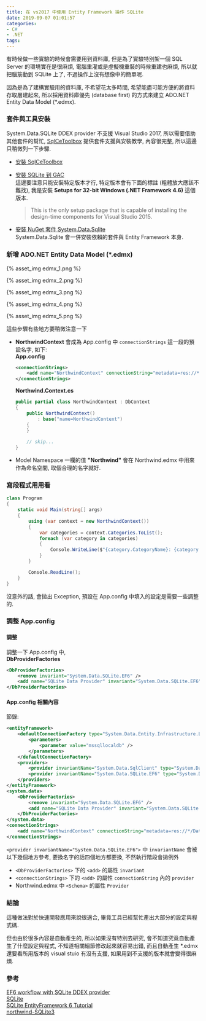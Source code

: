 ```yaml
---
title: 在 vs2017 中使用 Entity Framework 操作 SQLite
date: 2019-09-07 01:01:57
categories:
- C#
- .NET
tags:
---
```


有時候做一些實驗的時候會需要用到資料庫, 但是為了實驗特別架一個 SQL Server 的環境實在是很麻煩, 電腦重灌或是虛擬機重裝的時候重建也麻煩, 所以就把腦筋動到 SQLite 上了, 不過操作上沒有想像中的簡單呢.  

因為是為了建構實驗用的資料庫, 不希望花太多時間, 希望能盡可能方便的將資料存取層建起來, 所以採用資料庫優先 (database first) 的方式來建立 ADO.NET Entity Data Model (*.edmx).   

<!--more-->

### 套件與工具安裝
System.Data.SQLite DDEX provider 不支援 Visual Studio 2017, 所以需要借助其他套件的幫忙, [SqlCeToolbox](https://github.com/ErikEJ/SqlCeToolbox/wiki/EF6-workflow-with-SQLite-DDEX-provider) 提供套件支援與安裝教學, 內容很完整, 所以這邊只稍微列一下步驟.  

+ [安裝 SqlCeToolbox](https://github.com/ErikEJ/SqlCeToolbox/wiki/EF6-workflow-with-SQLite-DDEX-provider#install-latest-toolbox)

+ [安裝 SQLite 到 GAC](https://github.com/ErikEJ/SqlCeToolbox/wiki/EF6-workflow-with-SQLite-DDEX-provider#install-sqlite-in-gac)  
這邊要注意只能安裝特定版本才行, 特定版本會有下面的標註 (粗體放大應該不難找), 我是安裝 **Setups for 32-bit Windows (.NET Framework 4.6)** 這個版本.  
    > This is the only setup package that is capable of installing the design-time components for Visual Studio 2015. 

+ [安裝 NuGet 套件 System.Data.Sqlite](https://github.com/ErikEJ/SqlCeToolbox/wiki/EF6-workflow-with-SQLite-DDEX-provider#install-systemdatasqlite-nuget-package)  
System.Data.Sqlite 會一併安裝依賴的套件與 Entity Framework 本身.  

### 新增 ADO.NET Entity Data Model (*.edmx)

{% asset_img edmx_1.png %}

{% asset_img edmx_2.png %}

{% asset_img edmx_3.png %}

{% asset_img edmx_4.png %}  

{% asset_img edmx_5.png %}

這些步驟有些地方要稍微注意一下
+ **NorthwindContext** 會成為 App.config 中 `connectionStrings` 這一段的預設名字, 如下:  
    **App.config**
    ``` xml
    <connectionStrings>
        <add name="NorthwindContext" connectionString="metadata=res://*/DataAccess.Northwind.csdl|res://*/DataAccess.Northwind.ssdl|res://*/DataAccess.Northwind.msl;provider=System.Data.SQLite.EF6;provider connection string=&quot;data source=C:\Users\Ron\Desktop\SqliteDemo\SqliteDemo\Northwind.sqlite;version=3&quot;" providerName="System.Data.EntityClient" />
    </connectionStrings>
    ```

    **Northwind.Context.cs**
    ``` csharp
    public partial class NorthwindContext : DbContext
    {
        public NorthwindContext()
            : base("name=NorthwindContext")
        {
        }
        
        // skip...
    }
    ```
+ Model Namespace 一欄的值 **"Northwind"** 會在 Northwind.edmx 中用來作為命名空間, 取個合理的名字就好.  

### 寫段程式用用看

``` csharp
class Program
{
    static void Main(string[] args)
    {
        using (var context = new NorthwindContext())
        {
            var categories = context.Categories.ToList();
            foreach (var category in categories)
            {
                Console.WriteLine($"{category.CategoryName}: {category.Description}");
            }
        }

        Console.ReadLine();
    }
}
```

沒意外的話, 會拋出 Exception, 預設在 App.config 中填入的設定是需要一些調整的.  

### 調整 App.config
#### 調整
調整一下 App.config 中,  
**DbProviderFactories**
``` xml
<DbProviderFactories>
    <remove invariant="System.Data.SQLite.EF6" />
    <add name="SQLite Data Provider" invariant="System.Data.SQLite.EF6" description=".NET Framework Data Provider for SQLite" type="System.Data.SQLite.SQLiteFactory, System.Data.SQLite" />
</DbProviderFactories>
```

#### App.config 相關內容
節錄:
``` xml
<entityFramework>
    <defaultConnectionFactory type="System.Data.Entity.Infrastructure.LocalDbConnectionFactory, EntityFramework">
        <parameters>
            <parameter value="mssqllocaldb" />
        </parameters>
    </defaultConnectionFactory>
    <providers>
        <provider invariantName="System.Data.SqlClient" type="System.Data.Entity.SqlServer.SqlProviderServices, EntityFramework.SqlServer" />
        <provider invariantName="System.Data.SQLite.EF6" type="System.Data.SQLite.EF6.SQLiteProviderServices, System.Data.SQLite.EF6" />
    </providers>
</entityFramework>
<system.data>
    <DbProviderFactories>
        <remove invariant="System.Data.SQLite.EF6" />
        <add name="SQLite Data Provider" invariant="System.Data.SQLite.EF6" description=".NET Framework Data Provider for SQLite" type="System.Data.SQLite.SQLiteFactory, System.Data.SQLite" />
    </DbProviderFactories>
</system.data>
<connectionStrings>
    <add name="NorthwindContext" connectionString="metadata=res://*/DataAccess.Northwind.csdl|res://*/DataAccess.Northwind.ssdl|res://*/DataAccess.Northwind.msl;provider=System.Data.SQLite.EF6;provider connection string=&quot;data source=C:\Users\Ron\Desktop\SqliteDemo\SqliteDemo\Northwind.sqlite;version=3&quot;" providerName="System.Data.EntityClient" />
</connectionStrings>
```

`<provider invariantName="System.Data.SQLite.EF6">` 中 `invariantName` 會被以下幾個地方參考, 要換名字的話四個地方都要換, 不然執行階段會拋例外 
+  `<DbProviderFactories>` 下的 `<add>` 的屬性 `invariant`  
+  `<connectionStrings>` 下的 `<add>` 的屬性 `connectionString` 內的 `provider` 
+  Northwind.edmx 中 `<Schema>` 的屬性 `Provider`

### 結論
這種做法對於快速開發應用來說很適合, 畢竟工具已經幫忙產出大部分的設定與程式碼.  

但也由於很多內容是自動產生的, 所以如果沒有特別去研究, 會不知道究竟自動產生了什麼設定與程式, 不知道相關細節修改起來就容易出錯, 而且自動產生 *.edmx 還要看所用版本的 visual stuio 有沒有支援, 如果用到不支援的版本就會變得很麻煩.  

### 參考
[EF6 workflow with SQLite DDEX provider](https://github.com/ErikEJ/SqlCeToolbox/wiki/EF6-workflow-with-SQLite-DDEX-provider#install-systemdatasqlite-nuget-package)  
[SQLite](https://system.data.sqlite.org/index.html/doc/trunk/www/downloads.wiki)  
[SQLite EntityFramework 6 Tutorial](https://erazerbrecht.wordpress.com/2015/06/11/sqlite-entityframework-6-tutorial/)  
[northwind-SQLite3](https://github.com/jpwhite3/northwind-SQLite3)  